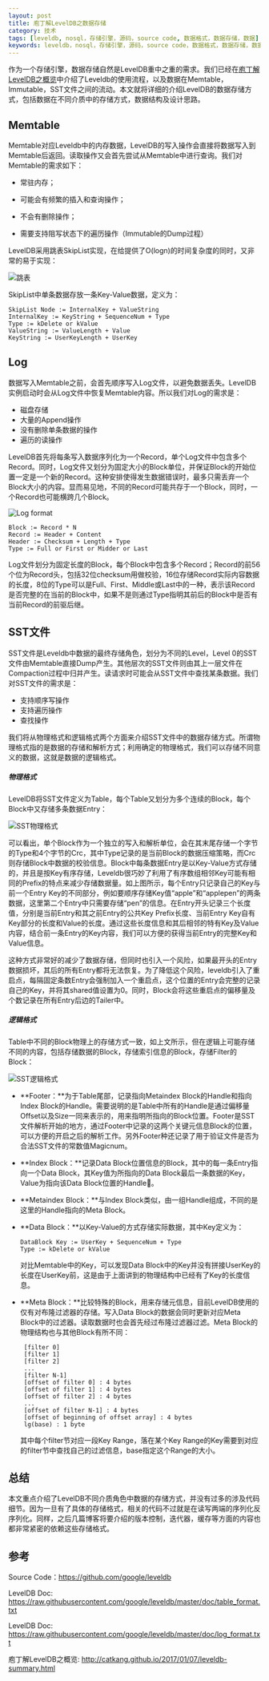 ```yaml
---
layout: post
title: 庖丁解LevelDB之数据存储
category: 技术
tags: [leveldb, nosql，存储引擎，源码，source code, 数据格式，数据存储，数据]
keywords: leveldb，nosql，存储引擎，源码，source code，数据格式，数据存储，数据
---
```


作为一个存储引擎，数据存储自然是LevelDB重中之重的需求。我们已经在[庖丁解LevelDB之概览](http://catkang.github.io/2017/01/07/leveldb-summary.html)中介绍了Leveldb的使用流程，以及数据在Memtable，Immutable，SST文件之间的流动。本文就将详细的介绍LevelDB的数据存储方式，包括数据在不同介质中的存储方式，数据结构及设计思路。

## **Memtable**

Memtable对应Leveldb中的内存数据，LevelDB的写入操作会直接将数据写入到Memtable后返回。读取操作又会首先尝试从Memtable中进行查询。我们对Memtable的需求如下：

- 常驻内存；


- 可能会有频繁的插入和查询操作；
- 不会有删除操作；
- 需要支持阻写状态下的遍历操作（Immutable的Dump过程）

LevelDB采用跳表SkipList实现，在给提供了O(logn)的时间复杂度的同时，又非常的易于实现：

![跳表](http://i.imgur.com/bmOK4Ui.png)

SkipList中单条数据存放一条Key-Value数据，定义为：

```
SkipList Node := InternalKey + ValueString
InternalKey := KeyString + SequenceNum + Type
Type := kDelete or kValue
ValueString := ValueLength + Value
KeyString := UserKeyLength + UserKey
```



## **Log**

数据写入Memtable之前，会首先顺序写入Log文件，以避免数据丢失。LevelDB实例启动时会从Log文件中恢复Memtable内容。所以我们对Log的需求是：

- 磁盘存储
- 大量的Append操作
- 没有删除单条数据的操作
- 遍历的读操作

LevelDB首先将每条写入数据序列化为一个Record，单个Log文件中包含多个Record。同时，Log文件又划分为固定大小的Block单位，并保证Block的开始位置一定是一个新的Record。这种安排使得发生数据错误时，最多只需丢弃一个Block大小的内容。显而易见地，不同的Record可能共存于一个Block，同时，一个Record也可能横跨几个Block。

![Log format](http://i.imgur.com/ZqIvZAk.png)

```
Block := Record * N
Record := Header + Content
Header := Checksum + Length + Type
Type := Full or First or Midder or Last
```

Log文件划分为固定长度的Block，每个Block中包含多个Record；Record的前56个位为Record头，包括32位checksum用做校验，16位存储Record实际内容数据的长度，8位的Type可以是Full、First、Middle或Last中的一种，表示该Record是否完整的在当前的Block中，如果不是则通过Type指明其前后的Block中是否有当前Record的前驱后继。



##  **SST文件**

SST文件是Leveldb中数据的最终存储角色，划分为不同的Level，Level 0的SST文件由Memtable直接Dump产生。其他层次的SST文件则由其上一层文件在Compaction过程中归并产生。读请求时可能会从SST文件中查找某条数据。我们对SST文件的需求是：

- 支持顺序写操作
- 支持遍历操作
- 查找操作


我们将从物理格式和逻辑格式两个方面来介绍SST文件中的数据存储方式。所谓物理格式指的是数据的存储和解析方式；利用确定的物理格式，我们可以存储不同意义的数据，这就是数据的逻辑格式。

##### **物理格式**

LevelDB将SST文件定义为Table，每个Table又划分为多个连续的Block，每个Block中又存储多条数据Entry：

![SST物理格式](http://i.imgur.com/mXoNhdx.png)



可以看出，单个Block作为一个独立的写入和解析单位，会在其末尾存储一个字节的Type和4个字节的Crc，其中Type记录的是当前Block的数据压缩策略，而Crc则存储Block中数据的校验信息。Block中每条数据Entry是以Key-Value方式存储的，并且是按Key有序存储，Leveldb很巧妙了利用了有序数组相邻Key可能有相同的Prefix的特点来减少存储数据量。如上图所示，每个Entry只记录自己的Key与前一个Entry Key的不同部分，例如要顺序存储Key值“apple”和“applepen”的两条数据，这里第二个Entry中只需要存储“pen”的信息。在Entry开头记录三个长度值，分别是当前Entry和其之前Entry的公共Key Prefix长度、当前Entry Key自有Key部分的长度和Value的长度。通过这些长度信息和其后相邻的特有Key及Value内容，结合前一条Entry的Key内容，我们可以方便的获得当前Entry的完整Key和Value信息。

这种方式非常好的减少了数据存储，但同时也引入一个风险，如果最开头的Entry数据损坏，其后的所有Entry都将无法恢复。为了降低这个风险，leveldb引入了重启点，每隔固定条数Entry会强制加入一个重启点，这个位置的Entry会完整的记录自己的Key，并将其shared值设置为0。同时，Block会将这些重启点的偏移量及个数记录在所有Entry后边的Tailer中。

##### **逻辑格式**

Table中不同的Block物理上的存储方式一致，如上文所示，但在逻辑上可能存储不同的内容，包括存储数据的Block，存储索引信息的Block，存储Filter的Block：

![SST逻辑格式](http://i.imgur.com/1nTxs5r.png)

- **Footer：**为于Table尾部，记录指向Metaindex Block的Handle和指向Index Block的Handle。需要说明的是Table中所有的Handle是通过偏移量Offset以及Size一同来表示的，用来指明所指向的Block位置。Footer是SST文件解析开始的地方，通过Footer中记录的这两个关键元信息Block的位置，可以方便的开启之后的解析工作。另外Footer种还记录了用于验证文件是否为合法SST文件的常数值Magicnum。

- **Index Block：**记录Data Block位置信息的Block，其中的每一条Entry指向一个Data Block，其Key值为所指向的Data Block最后一条数据的Key，Value为指向该Data Block位置的Handle。

- **Metaindex Block：**与Index Block类似，由一组Handle组成，不同的是这里的Handle指向的Meta Block。

- **Data Block：**以Key-Value的方式存储实际数据，其中Key定义为：

  ```
  DataBlock Key := UserKey + SequenceNum + Type
  Type := kDelete or kValue
  ```

  对比Memtable中的Key，可以发现Data Block中的Key并没有拼接UserKey的长度在UserKey前，这是由于上面讲到的物理结构中已经有了Key的长度信息。

- **Meta Block：**比较特殊的Block，用来存储元信息，目前LevelDB使用的仅有对布隆过滤器的存储。写入Data Block的数据会同时更新对应Meta Block中的过滤器。读取数据时也会首先经过布隆过滤器过滤。Meta Block的物理结构也与其他Block有所不同：

  ```
   [filter 0]
   [filter 1] 
   [filter 2] 
   ... 
   [filter N-1] 
   [offset of filter 0] : 4 bytes 
   [offset of filter 1] : 4 bytes 
   [offset of filter 2] : 4 bytes 
   ... 
   [offset of filter N-1] : 4 bytes 
   [offset of beginning of offset array] : 4 bytes 
   lg(base) : 1 byte
  ```

  其中每个filter节对应一段Key Range，落在某个Key Range的Key需要到对应的filter节中查找自己的过滤信息，base指定这个Range的大小。



## **总结**

本文重点介绍了LevelDB不同介质角色中数据的存储方式，并没有过多的涉及代码细节。因为一旦有了具体的存储格式，相关的代码不过就是在读写两端的序列化反序列化。同样，之后几篇博客将要介绍的版本控制，迭代器，缓存等方面的内容也都非常紧密的依赖这些存储格式。



## **参考**

Source Code：https://github.com/google/leveldb

LevelDB Doc: https://raw.githubusercontent.com/google/leveldb/master/doc/table_format.txt

LevelDB Doc: https://raw.githubusercontent.com/google/leveldb/master/doc/log_format.txt

庖丁解LevelDB之概览: http://catkang.github.io/2017/01/07/leveldb-summary.html

